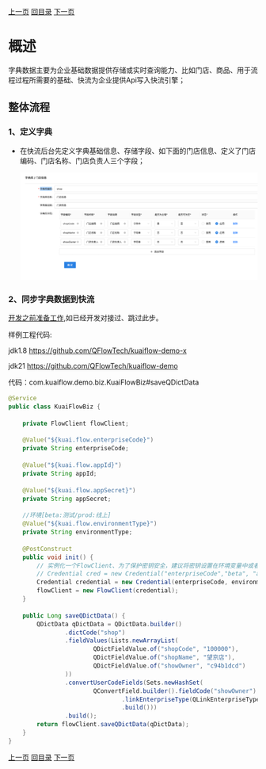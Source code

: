 [上一页](flow.md)
[回目录](../README.md)
[下一页](../instruction/ISO8601.md)

# 概述
字典数据主要为企业基础数据提供存储或实时查询能力、比如门店、商品、用于流程过程所需要的基础、快流为企业提供Api写入快流引擎；

## 整体流程
### 1、定义字典
- 在快流后台先定义字典基础信息、存储字段、如下面的门店信息、定义了门店编码、门店名称、门店负责人三个字段；

  ![alt text](../image/dict/definition.png)


### 2、同步字典数据到快流
[开发之前准备工作](quickstart.md),如已经开发对接过、跳过此步。

样例工程代码:

jdk1.8 https://github.com/QFlowTech/kuaiflow-demo-x

jdk21 https://github.com/QFlowTech/kuaiflow-demo

代码：com.kuaiflow.demo.biz.KuaiFlowBiz#saveQDictData

```java
@Service
public class KuaiFlowBiz {

	private FlowClient flowClient;

	@Value("${kuai.flow.enterpriseCode}")
	private String enterpriseCode;

	@Value("${kuai.flow.appId}")
	private String appId;

	@Value("${kuai.flow.appSecret}")
	private String appSecret;

	//环境[beta:测试/prod:线上]
	@Value("${kuai.flow.environmentType}")
	private String environmentType;

	@PostConstruct
	public void init() {
		// 实例化一个FlowClient、为了保护密钥安全，建议将密钥设置在环境变量中或者配置文件中。
		// Credential cred = new Credential("enterpriseCode","beta", "appId","appSecret");
		Credential credential = new Credential(enterpriseCode, environmentType, appId, appSecret);
		flowClient = new FlowClient(credential);
	}

	public Long saveQDictData() {
		QDictData qDictData = QDictData.builder()
				.dictCode("shop")
				.fieldValues(Lists.newArrayList(
						QDictFieldValue.of("shopCode", "100000"),
						QDictFieldValue.of("shopName", "望京店"),
						QDictFieldValue.of("showOwner", "c94b1dcd")
				))
				.convertUserCodeFields(Sets.newHashSet(
						QConvertField.builder().fieldCode("showOwner")
								.linkEnterpriseType(QLinkEnterpriseType.FEISHU)
								.build()))
				.build();
		return flowClient.saveQDictData(qDictData);
	}
}

```


[上一页](quickstart.md)
[回目录](../README.md)
[下一页](flow.md)